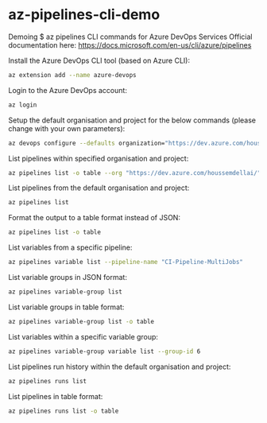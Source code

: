 # az-pipelines-cli-demo
Demoing $ az pipelines CLI commands for Azure DevOps Services
Official documentation here: https://docs.microsoft.com/en-us/cli/azure/pipelines

Install the Azure DevOps CLI tool (based on Azure CLI):
```bash
az extension add --name azure-devops
```
Login to the Azure DevOps account:
```bash
az login
```
Setup the default organisation and project for the below commands (please change with your own parameters):
```bash
az devops configure --defaults organization="https://dev.azure.com/houssemdellai/" project="WebAppWithDatabaseDemo"
```
List pipelines within specified organisation and project:
```bash
az pipelines list -o table --org "https://dev.azure.com/houssemdellai/" --project "WebAppWithDatabaseDemo"
```
List pipelines from the default organisation and project:
```bash
az pipelines list
```
Format the output to a table format instead of JSON: 
```bash
az pipelines list -o table
```
List variables from a specific pipeline:
```bash
az pipelines variable list --pipeline-name "CI-Pipeline-MultiJobs"
```
List variable groups in JSON format:
```bash
az pipelines variable-group list 
```
List variable groups in table format:
```bash
az pipelines variable-group list -o table
```
List variables within a specific variable group: 
```bash
az pipelines variable-group variable list --group-id 6
```
List pipelines run history within the default organisation and project:
```bash
az pipelines runs list
```
List pipelines in table format:
```bash
az pipelines runs list -o table
```
